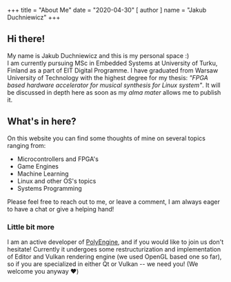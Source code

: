 +++
title = "About Me"
date = "2020-04-30"
[ author ]
  name = "Jakub Duchniewicz"
+++

## Hi there!
My name is Jakub Duchniewicz and this is my personal space :) \
I am currently pursuing MSc in Embedded Systems at University of Turku, Finland as a part of EIT Digital Programme.
I have graduated from Warsaw University of Technology with the highest degree for my thesis: *"FPGA based hardware accelerator for musical synthesis for Linux system"*.
It will be discussed in depth here as soon as my *alma mater* allows me to publish it.

## What's in here?
On this website you can find some thoughts of mine on several topics ranging from:

* Microcontrollers and FPGA's 
* Game Engines 
* Machine Learning
* Linux and other OS's topics
* Systems Programming

Please feel free to reach out to me, or leave a comment, I am always eager to have a chat or give a helping hand!

### Little bit more
I am an active developer of [PolyEngine], and if you would like to join us don't hesitate! 
Currently it undergoes some restructurization and implementation of Editor and Vulkan rendering engine (we used OpenGL based one so far), so if you are specialized in either Qt or Vulkan -- we need you! (We welcome you anyway :heart:)

[PolyEngine]: https://github.com/PolyEngineTeam/PolyEngine/
